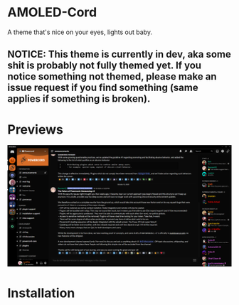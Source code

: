 # AMOLED-Cord
A theme that's nice on your eyes, lights out baby.

## NOTICE: This theme is currently in dev, aka some shit is probably not fully themed yet. If you notice something not themed, please make an issue request if you find something (same applies if something is broken).

# Previews
![Preview](./Previews/ChatPreview.png)

# Installation

